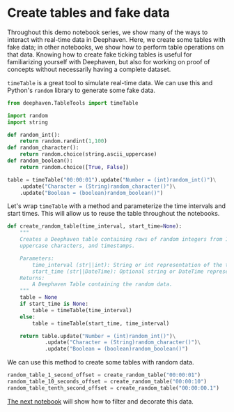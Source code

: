 # Create tables and fake data

Throughout this demo notebook series, we show many of the ways to interact with real-time data in Deephaven. Here, we create some tables with fake data; in other notebooks, we show how to perform table operations on that data. Knowing how to create fake ticking tables is useful for familiarizing yourself with Deephaven, but also for working on proof of concepts without necessarily having a complete dataset.

`timeTable` is a great tool to simulate real-time data. We can use this and Python's `random` library to generate some fake data.

```python
from deephaven.TableTools import timeTable

import random
import string

def random_int():
    return random.randint(1,100)
def random_character():
    return random.choice(string.ascii_uppercase)
def random_boolean():
    return random.choice([True, False])

table = timeTable("00:00:01").update("Number = (int)random_int()")\
    .update("Character = (String)random_character()")\
    .update("Boolean = (boolean)random_boolean()")
```

Let's wrap `timeTable` with a method and parameterize the time intervals and start times. This will allow us to reuse the table throughout the notebooks.

```python
def create_random_table(time_interval, start_time=None):
    """
    Creates a Deephaven table containing rows of random integers from 1 to 99, random
    uppercase characters, and timestamps.

    Parameters:
        time_interval (str||int): String or int representation of the time interval between rows.
        start_time (str||DateTime): Optional string or DateTime representation of the start time.
    Returns:
        A Deephaven Table containing the random data.
    """
    table = None
    if start_time is None:
        table = timeTable(time_interval)
    else:
        table = timeTable(start_time, time_interval)

    return table.update("Number = (int)random_int()")\
            .update("Character = (String)random_character()")\
            .update("Boolean = (boolean)random_boolean()")
```

We can use this method to create some tables with random data.

```python
random_table_1_second_offset = create_random_table("00:00:01")
random_table_10_seconds_offset = create_random_table("00:00:10")
random_table_tenth_second_offset = create_random_table("00:00:00.1")
```

[The next notebook](A2%20Filter%20and%20decorate.md) will show how to filter and decorate this data.

